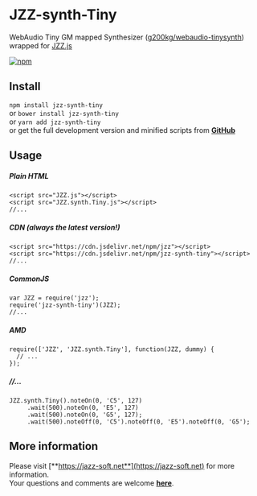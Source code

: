 # JZZ-synth-Tiny
WebAudio Tiny GM mapped Synthesizer 
([g200kg/webaudio-tinysynth](https://github.com/g200kg/webaudio-tinysynth))
wrapped for [JZZ.js](https://github.com/jazz-soft/JZZ)

[![npm](https://img.shields.io/npm/v/jzz-synth-tiny.svg)](https://www.npmjs.com/package/jzz-synth-tiny)

## Install

`npm install jzz-synth-tiny`  
or `bower install jzz-synth-tiny`  
or `yarn add jzz-synth-tiny`  
or get the full development version and minified scripts from [**GitHub**](https://github.com/jazz-soft/JZZ-synth-Tiny)

## Usage

##### Plain HTML

    <script src="JZZ.js"></script>
    <script src="JZZ.synth.Tiny.js"></script>
    //...

##### CDN (always the latest version!)

    <script src="https://cdn.jsdelivr.net/npm/jzz"></script>
    <script src="https://cdn.jsdelivr.net/npm/jzz-synth-tiny"></script>
    //...

##### CommonJS

    var JZZ = require('jzz');
    require('jzz-synth-tiny')(JZZ);
    //...

##### AMD

    require(['JZZ', 'JZZ.synth.Tiny'], function(JZZ, dummy) {
      // ...
    });

##### //...

    JZZ.synth.Tiny().noteOn(0, 'C5', 127)
         .wait(500).noteOn(0, 'E5', 127)
         .wait(500).noteOn(0, 'G5', 127);
         .wait(500).noteOff(0, 'C5').noteOff(0, 'E5').noteOff(0, 'G5');

## More information

Please visit [**https://jazz-soft.net**](https://jazz-soft.net) for more information.  
Your questions and comments are welcome [**here**](https://jazz-soft.org).
